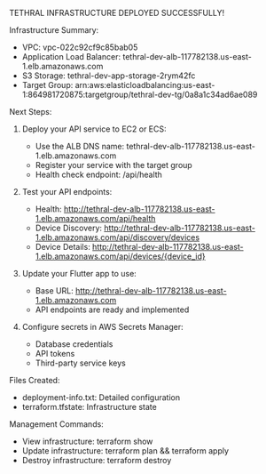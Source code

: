 ﻿
TETHRAL INFRASTRUCTURE DEPLOYED SUCCESSFULLY!

Infrastructure Summary:
- VPC: vpc-022c92cf9c85bab05
- Application Load Balancer: tethral-dev-alb-117782138.us-east-1.elb.amazonaws.com
- S3 Storage: tethral-dev-app-storage-2rym42fc
- Target Group: arn:aws:elasticloadbalancing:us-east-1:864981720875:targetgroup/tethral-dev-tg/0a8a1c34ad6ae089

Next Steps:

1. Deploy your API service to EC2 or ECS:
   - Use the ALB DNS name: tethral-dev-alb-117782138.us-east-1.elb.amazonaws.com
   - Register your service with the target group
   - Health check endpoint: /api/health

2. Test your API endpoints:
   - Health: http://tethral-dev-alb-117782138.us-east-1.elb.amazonaws.com/api/health
   - Device Discovery: http://tethral-dev-alb-117782138.us-east-1.elb.amazonaws.com/api/discovery/devices
   - Device Details: http://tethral-dev-alb-117782138.us-east-1.elb.amazonaws.com/api/devices/{device_id}

3. Update your Flutter app to use:
   - Base URL: http://tethral-dev-alb-117782138.us-east-1.elb.amazonaws.com
   - API endpoints are ready and implemented

4. Configure secrets in AWS Secrets Manager:
   - Database credentials
   - API tokens
   - Third-party service keys

Files Created:
- deployment-info.txt: Detailed configuration
- terraform.tfstate: Infrastructure state

Management Commands:
- View infrastructure: terraform show
- Update infrastructure: terraform plan && terraform apply
- Destroy infrastructure: terraform destroy

